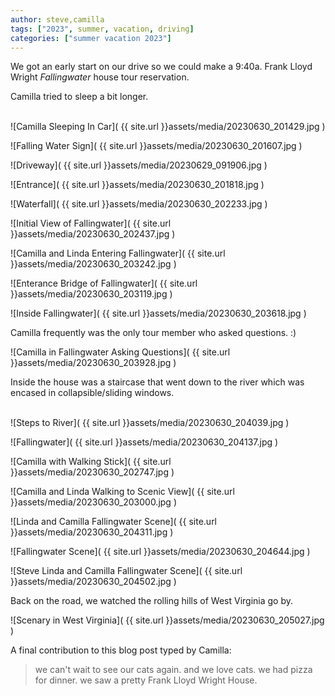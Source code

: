 ```yaml
---
author: steve,camilla
tags: ["2023", summer, vacation, driving]
categories: ["summer vacation 2023"]
---
```

We got an early start on our drive so we could make a 9:40a. Frank Lloyd Wright *Fallingwater* house tour reservation.  

Camilla tried to sleep a bit longer.  
<br/>

![Camilla Sleeping In Car]( {{ site.url }}assets/media/20230630_201429.jpg )
<br/>

![Falling Water Sign]( {{ site.url }}assets/media/20230630_201607.jpg )
<br/>

![Driveway]( {{ site.url }}assets/media/20230629_091906.jpg )
<br/>

![Entrance]( {{ site.url }}assets/media/20230630_201818.jpg )
<br/>

![Waterfall]( {{ site.url }}assets/media/20230630_202233.jpg )
<br/>

![Initial View of Fallingwater]( {{ site.url }}assets/media/20230630_202437.jpg )
<br/>

![Camilla and Linda Entering Fallingwater]( {{ site.url }}assets/media/20230630_203242.jpg )
<br/>

![Enterance Bridge of Fallingwater]( {{ site.url }}assets/media/20230630_203119.jpg )
<br/>

![Inside Fallingwater]( {{ site.url }}assets/media/20230630_203618.jpg )
<br/>

Camilla frequently was the only tour member who asked questions.  :) 
<br/>

![Camilla in Fallingwater Asking Questions]( {{ site.url }}assets/media/20230630_203928.jpg )
<br/>

Inside the house was a staircase that went down to the river which was encased in collapsible/sliding windows.  
<br/>

![Steps to River]( {{ site.url }}assets/media/20230630_204039.jpg )
<br/>

![Fallingwater]( {{ site.url }}assets/media/20230630_204137.jpg )
<br/>

![Camilla with Walking Stick]( {{ site.url }}assets/media/20230630_202747.jpg )
<br/>

![Camilla and Linda Walking to Scenic View]( {{ site.url }}assets/media/20230630_203000.jpg )
<br/>

![Linda and Camilla Fallingwater Scene]( {{ site.url }}assets/media/20230630_204311.jpg )
<br/>

![Fallingwater Scene]( {{ site.url }}assets/media/20230630_204644.jpg )
<br/>

![Steve Linda and Camilla Fallingwater Scene]( {{ site.url }}assets/media/20230630_204502.jpg )
<br/>

Back on the road, we watched the rolling hills of West Virginia go by.
<br/>

![Scenary in West Virginia]( {{ site.url }}assets/media/20230630_205027.jpg )
<br/>

A final contribution to this blog post typed by Camilla:

> we can't wait to see our cats again.
> and we love cats.
> we had pizza for dinner.
> we saw a pretty Frank Lloyd Wright House.

